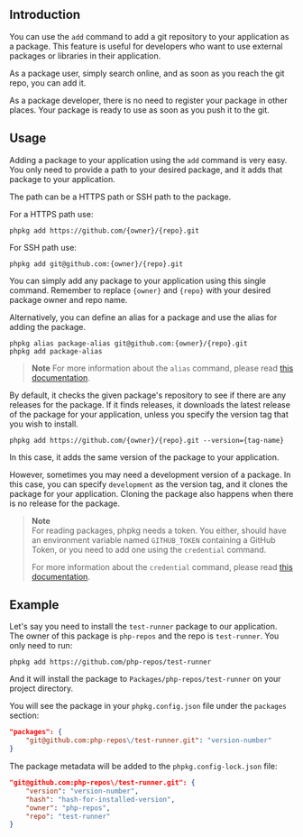 ## Introduction

You can use the `add` command to add a git repository to your application as a package. 
This feature is useful for developers who want to use external packages or libraries in their application.

As a package user, simply search online, and as soon as you reach the git repo, you can add it.

As a package developer, there is no need to register your package in other places.
Your package is ready to use as soon as you push it to the git.

## Usage

Adding a package to your application using the `add` command is very easy.
You only need to provide a path to your desired package, and it adds that package to your application.

The path can be a HTTPS path or SSH path to the package.

For a HTTPS path use:

```shell
phpkg add https://github.com/{owner}/{repo}.git
```

For SSH path use:

```shell
phpkg add git@github.com:{owner}/{repo}.git
```

You can simply add any package to your application using this single command.
Remember to replace `{owner}` and `{repo}` with your desired package owner and repo name.

Alternatively, you can define an alias for a package and use the alias for adding the package.

```shell
phpkg alias package-alias git@github.com:{owner}/{repo}.git
phpkg add package-alias
```

> **Note**
> For more information about the `alias` command,
> please read [this documentation](http://phpkg.com/documentations/alias-command).

By default, it checks the given package's repository to see if there are any releases for the package.
If it finds releases, it downloads the latest release of the package for your application,
unless you specify the version tag that you wish to install.

```shell
phpkg add https://github.com/{owner}/{repo}.git --version={tag-name}
```

In this case, it adds the same version of the package to your application.

However, sometimes you may need a development version of a package.
In this case, you can specify `development` as the version tag, and it clones the package for your application.
Cloning the package also happens when there is no release for the package.

> **Note**  
> For reading packages, phpkg needs a token. 
> You either, should have an environment variable named `GITHUB_TOKEN` containing a GitHub Token, 
> or you need to add one using the `credential` command.
>
> For more information about the `credential` command, 
> please read [this documentation](http://phpkg.com/documentations/credential-command).

## Example

Let's say you need to install the `test-runner` package to our application.
The owner of this package is `php-repos` and the repo is `test-runner`.
You only need to run:

```shell
phpkg add https://github.com/php-repos/test-runner
```
And it will install the package to `Packages/php-repos/test-runner` on your project directory.

You will see the package in your `phpkg.config.json` file under the `packages` section:

```json
"packages": {
    "git@github.com:php-repos\/test-runner.git": "version-number"
}
```

The package metadata will be added to the `phpkg.config-lock.json` file:

```json
"git@github.com:php-repos\/test-runner.git": {
    "version": "version-number",
    "hash": "hash-for-installed-version",
    "owner": "php-repos",
    "repo": "test-runner"
}
```
